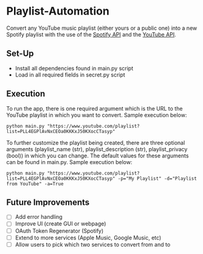 # Playlist-Automation

Convert any YouTube music playlist (either yours or a public one) into a new Spotify playlist with the use of the [Spotify API](https://developer.spotify.com/ "Spotify API title") and the [YouTube API](https://developers.google.com/youtube/ "YouTube API title"). 

## Set-Up ## 
* Install all dependencies found in main.py script 
* Load in all required fields in secret.py script 

## Execution ## 

To run the app, there is one required argument which is the URL to the YouTube playlist in which you want to convert. Sample execution below: 

`python main.py "https://www.youtube.com/playlist?list=PLL4EGPlAvNxCEOa0KKKxJ50KXocCTasyp"`

To further customize the playlist being created, there are three optional arguments (playlist_name (str), playlist_description (str), playlist_privacy (bool)) in which you can change. The default values for these arguments can be found in main.py. Sample execution below: 

`python main.py "https://www.youtube.com/playlist?list=PLL4EGPlAvNxCEOa0KKKxJ50KXocCTasyp" -p="My Playlist" -d="Playlist from YouTube" -a=True`

## Future Improvements ## 
- [ ] Add error handling 
- [ ] Improve UI (create GUI or webpage)
- [ ] OAuth Token Regenerator (Spotify)
- [ ] Extend to more services (Apple Music, Google Music, etc) 
- [ ] Allow users to pick which two services to convert from and to 
